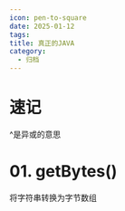 ```yaml
---
icon: pen-to-square
date: 2025-01-12
tags: 
title: 真正的JAVA
category:
  - 归档
---
```

# 速记
^是异或的意思
# 01. getBytes()
将字符串转换为字节数组